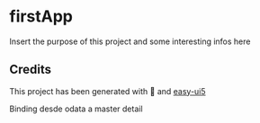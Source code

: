 # firstApp

Insert the purpose of this project and some interesting infos here

## Credits

This project has been generated with 💙 and [easy-ui5](https://github.com/SAP)

Binding desde odata a master detail
